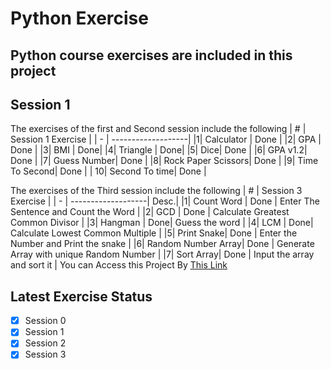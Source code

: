 # Python Exercise
Python course exercises are included in this project
---

## Session 1 
The exercises of the first and Second session include the following
|  #  | Session 1 Exercise |
| -  | -------------------|
|1| Calculator | Done |
|2| GPA        | Done |
|3| BMI  | Done|
|4| Triangle | Done|
|5| Dice| Done |
|6| GPA v1.2| Done |
|7| Guess Number| Done |
|8| Rock Paper Scissors| Done |
|9| Time To Second| Done |
| 10| Second To time| Done |

The exercises of the Third session include the following
|  #  | Session 3 Exercise |
| -  | -------------------| Desc.|
|1| Count Word | Done | Enter The Sentence and Count the Word |
|2| GCD        | Done | Calculate Greatest Common Divisor |
|3| Hangman  | Done| Guess the word |
|4| LCM | Done| Calculate Lowest Common Multiple |
|5| Print Snake| Done | Enter the Number and Print the snake |
|6| Random Number Array| Done | Generate Array with unique Random Number |
|7| Sort Array| Done | Input the array and sort it |
You can Access this Project By [This Link](https://github.com/faranaktalebiii/python)

## Latest  Exercise Status
- [x] Session 0
- [x] Session 1
- [x] Session 2
- [x] Session 3
